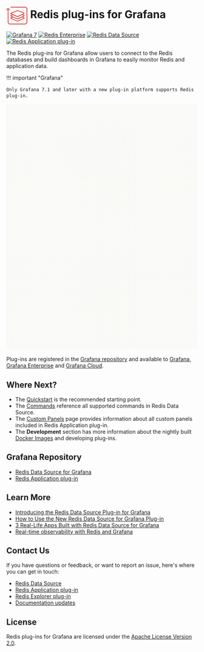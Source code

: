# <img src="images/logo.png" alt="logo" style="width: 2em; vertical-align: middle;"/> Redis plug-ins for Grafana

[![Grafana 7](https://img.shields.io/badge/Grafana-7-orange)](https://www.grafana.com)
[![Redis Enterprise](https://img.shields.io/badge/Redis%20Enterprise-supported-green)](https://redislabs.com/redis-enterprise/)
[![Redis Data Source](https://img.shields.io/badge/dynamic/json?color=blue&label=Redis%20Data%20Source&query=%24.version&url=https%3A%2F%2Fgrafana.com%2Fapi%2Fplugins%2Fredis-datasource)](https://grafana.com/grafana/plugins/redis-datasource)
[![Redis Application plug-in](https://img.shields.io/badge/dynamic/json?color=blue&label=Redis%20Application%20plug-in&query=%24.version&url=https%3A%2F%2Fgrafana.com%2Fapi%2Fplugins%2Fredis-app)](https://grafana.com/grafana/plugins/redis-app)

The Redis plug-ins for Grafana allow users to connect to the Redis databases and build dashboards in Grafana to easily monitor Redis and application data.

!!! important "Grafana"

    Only Grafana 7.1 and later with a new plug-in platform supports Redis plug-in.

![Redis plug-ins for Grafana](images/redis-app.gif)

Plug-ins are registered in the [Grafana repository](https://grafana.com/grafana/plugins/) and available to [Grafana](https://grafana.com/), [Grafana Enterprise](https://grafana.com/products/enterprise/) and [Grafana Cloud](https://grafana.com/products/cloud/).

## Where Next?

- The [Quickstart](quickstart.md) is the recommended starting point.
- The [Commands](redis-datasource/commands.md) reference all supported commands in Redis Data Source.
- The [Custom Panels](redis-app/panels.md) page provides information about all custom panels included in Redis Application plug-in.
- The **Development** section has more information about the nightly built [Docker Images](development/images.md) and developing plug-ins.

## Grafana Repository

- [Redis Data Source for Grafana](https://grafana.com/grafana/plugins/redis-datasource/)
- [Redis Application plug-in](https://grafana.com/grafana/plugins/redis-app/)

## Learn More

- [Introducing the Redis Data Source Plug-in for Grafana](https://redislabs.com/blog/introducing-the-redis-data-source-plug-in-for-grafana/)
- [How to Use the New Redis Data Source for Grafana Plug-in](https://redislabs.com/blog/how-to-use-the-new-redis-data-source-for-grafana-plug-in/)
- [3 Real-Life Apps Built with Redis Data Source for Grafana](https://redislabs.com/blog/3-real-life-apps-built-with-redis-data-source-for-grafana/)
- [Real-time observability with Redis and Grafana](https://grafana.com/go/observabilitycon/real-time-observability-with-redis-and-grafana/)

## Contact Us

If you have questions or feedback, or want to report an issue, here's where you can get in touch:

- [Redis Data Source](https://github.com/RedisGrafana/grafana-redis-datasource/issues/new/choose)
- [Redis Application plug-in](https://github.com/RedisGrafana/grafana-redis-app/issues/new/choose)
- [Redis Explorer plug-in](https://github.com/RedisGrafana/grafana-redis-explorer/issues/new/choose)
- [Documentation updates](https://github.com/RedisGrafana/redisgrafana/issues/new/choose)

## License

Redis plug-ins for Grafana are licensed under the [Apache License Version 2.0](https://github.com/RedisGrafana/grafana-redis-datasource/blob/master/LICENSE).
